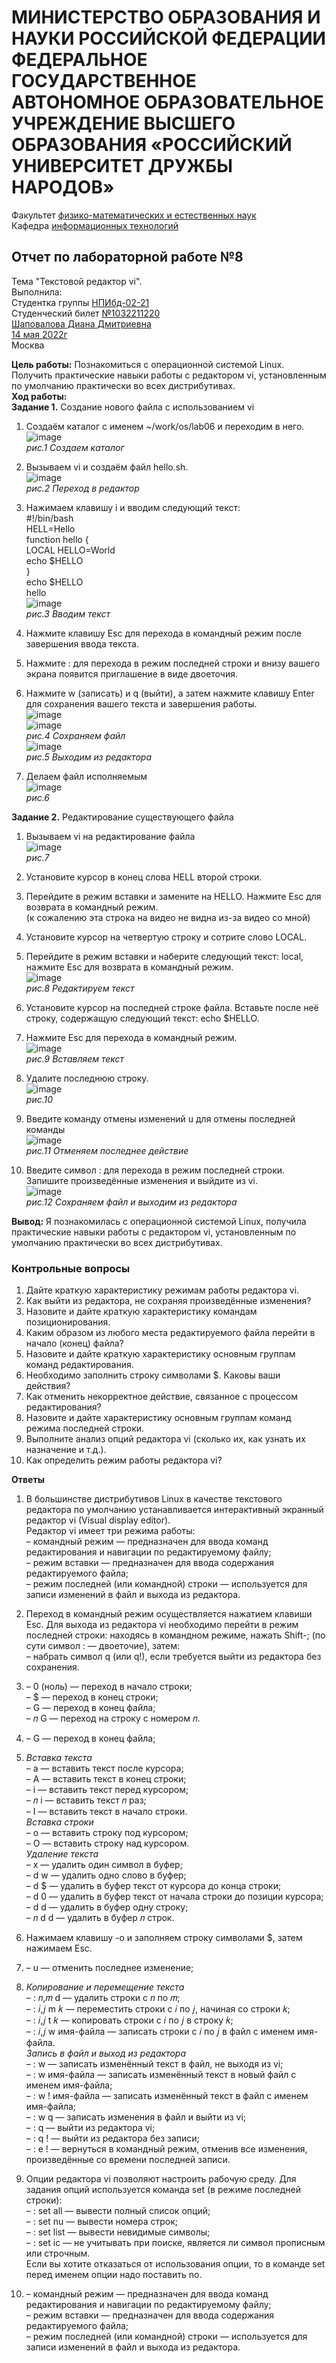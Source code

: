 # **МИНИСТЕРСТВО ОБРАЗОВАНИЯ И НАУКИ РОССИЙСКОЙ ФЕДЕРАЦИИ ФЕДЕРАЛЬНОЕ ГОСУДАРСТВЕННОЕ АВТОНОМНОЕ ОБРАЗОВАТЕЛЬНОЕ УЧРЕЖДЕНИЕ ВЫСШЕГО ОБРАЗОВАНИЯ «РОССИЙСКИЙ УНИВЕРСИТЕТ ДРУЖБЫ НАРОДОВ»**  
Факультет <ins>физико-математических и естественных наук</ins>  
Кафедра <ins>информационных технологий</ins>  
## Отчет по лабораторной работе №8  
Тема "Текстовой редактор vi".</ins>  
Выполнила:  
Студентка группы <ins>НПИбд-02-21</ins>  
Студенческий билет <ins>№1032211220</ins>  
<ins>Шаповалова Диана Дмитриевна</ins>  
<ins>14 мая 2022г</ins>  
Москва  
  
**Цель работы:** Познакомиться с операционной системой Linux. Получить практические навыки работы с редактором vi, установленным по умолчанию практически во всех дистрибутивах.  
**Ход работы:**  
**Задание 1.** Создание нового файла с использованием vi  
1. Создаём каталог с именем ~/work/os/lab06 и переходим в него.  
![image](https://user-images.githubusercontent.com/104142929/168425980-a84cf20b-79db-4659-91b0-2edee7aef51c.png)  
*рис.1 Создаем каталог*  
  
2. Вызываем vi и создаём файл hello.sh.  
![image](https://user-images.githubusercontent.com/104142929/168426027-03077514-9a6e-430f-acf6-7df68fa17411.png)  
*рис.2 Переход в редактор*  

3. Нажимаем клавишу i и вводим следующий текст:  
#!/bin/bash  
HELL=Hello  
function hello {  
 LOCAL HELLO=World  
 echo $HELLO  
}  
echo $HELLO  
hello  
![image](https://user-images.githubusercontent.com/104142929/168426077-5081658b-98c7-4775-b164-77a6e29abc8a.png)  
*рис.3 Вводим текст*  
  
4. Нажмите клавишу Esc для перехода в командный режим после завершения ввода текста.  
5. Нажмите : для перехода в режим последней строки и внизу вашего экрана появится приглашение в виде двоеточия.  
6. Нажмите w (записать) и q (выйти), а затем нажмите клавишу Enter для сохранения вашего текста и завершения работы.  
![image](https://user-images.githubusercontent.com/104142929/168426161-f1aa3b3f-b8a9-42c5-99eb-1af2ba31829a.png)  
![image](https://user-images.githubusercontent.com/104142929/168426175-f6ce5b62-3b10-4b43-9f37-a100460b68ca.png)  
*рис.4 Сохраняем файл*  
![image](https://user-images.githubusercontent.com/104142929/168426198-84f3fcd8-e42d-4f61-a56c-2fb7cbbacc97.png)  
*рис.5 Выходим из редактора*  
  
7. Делаем файл исполняемым  
![image](https://user-images.githubusercontent.com/104142929/168426246-5759da26-c707-4c99-997a-1fe79c63a5bb.png)  
*рис.6*  
  
**Задание 2.** Редактирование существующего файла  
1. Вызываем vi на редактирование файла  
![image](https://user-images.githubusercontent.com/104142929/168426289-c16bc58c-8d0d-4427-957f-a7a8465886f6.png)  
*рис.7*  
  
2. Установите курсор в конец слова HELL второй строки.  
3. Перейдите в режим вставки и замените на HELLO. Нажмите Esc для возврата в командный режим.  
(к сожалению эта строка на видео не видна из-за видео со мной)  
  
4. Установите курсор на четвертую строку и сотрите слово LOCAL.  
5. Перейдите в режим вставки и наберите следующий текст: local, нажмите Esc для возврата в командный режим.  
![image](https://user-images.githubusercontent.com/104142929/168426357-f0b5a8d5-6972-473e-a64c-1ef05d06ba21.png)  
*рис.8 Редактируем текст*  
  
6. Установите курсор на последней строке файла. Вставьте после неё строку, содержащую следующий текст: echo $HELLO.  
7. Нажмите Esc для перехода в командный режим.  
![image](https://user-images.githubusercontent.com/104142929/168426396-b6e45ba1-99ae-4d54-8627-18c39e7b4630.png)  
*рис.9 Вставляем текст*  
  
8. Удалите последнюю строку.  
![image](https://user-images.githubusercontent.com/104142929/168426419-1f1ad5b3-03a6-4278-93cf-cc1b37a1fe81.png)  
*рис.10*  
  
9. Введите команду отмены изменений u для отмены последней команды  
![image](https://user-images.githubusercontent.com/104142929/168426445-5ecd2e6d-2bb5-45e3-b84f-de3706521cd3.png)  
*рис.11 Отменяем последнее действие*  
  
10. Введите символ : для перехода в режим последней строки. Запишите произведённые изменения и выйдите из vi.  
![image](https://user-images.githubusercontent.com/104142929/168426465-b17ff4a1-b1d3-4f77-8929-06a5703f01e9.png)  
*рис.12 Сохраняем файл и выходим из редактора*  
  
**Вывод:** Я познакомилась с операционной системой Linux, получила практические навыки работы с редактором vi, установленным по умолчанию практически во всех дистрибутивах.  
  
  
### **Контрольные вопросы**  
1. Дайте краткую характеристику режимам работы редактора vi.  
2. Как выйти из редактора, не сохраняя произведённые изменения?  
3. Назовите и дайте краткую характеристику командам позиционирования.  
4. Каким образом из любого места редактируемого файла перейти в начало (конец) файла?  
5. Назовите и дайте краткую характеристику основным группам команд редактирования.  
6. Необходимо заполнить строку символами $. Каковы ваши действия?  
7. Как отменить некорректное действие, связанное с процессом редактирования?  
8. Назовите и дайте характеристику основным группам команд режима последней строки.  
9. Выполните анализ опций редактора vi (сколько их, как узнать их назначение и т.д.).  
10. Как определить режим работы редактора vi?  
  
**Ответы**  
1. В большинстве дистрибутивов Linux в качестве текстового редактора по умолчанию устанавливается интерактивный экранный редактор vi (Visual display editor).  
Редактор vi имеет три режима работы:  
– командный режим — предназначен для ввода команд редактирования и навигации по редактируемому файлу;  
– режим вставки — предназначен для ввода содержания редактируемого файла;  
– режим последней (или командной) строки — используется для записи изменений в файл и выхода из редактора.  
  
2. Переход в командный режим осуществляется нажатием клавиши Esc. Для выхода из редактора vi необходимо перейти в режим последней строки: находясь в командном режиме, нажать Shift-; (по сути символ : — двоеточие), затем:  
– набрать символ q (или q!), если требуется выйти из редактора без сохранения.  
  
3. – 0 (ноль) — переход в начало строки;  
– $ — переход в конец строки;  
– G — переход в конец файла;  
– 𝑛 G — переход на строку с номером 𝑛.  
  
4. – G — переход в конец файла;  
  
5. *Вставка текста*  
– а — вставить текст после курсора;  
– А — вставить текст в конец строки;  
– i — вставить текст перед курсором;  
– 𝑛 i — вставить текст 𝑛 раз;  
– I — вставить текст в начало строки.  
 *Вставка строки*  
– о — вставить строку под курсором;  
– О — вставить строку над курсором.  
*Удаление текста*  
– x — удалить один символ в буфер;  
– d w — удалить одно слово в буфер;  
– d $ — удалить в буфер текст от курсора до конца строки;  
– d 0 — удалить в буфер текст от начала строки до позиции курсора;  
– d d — удалить в буфер одну строку;  
– 𝑛 d d — удалить в буфер 𝑛 строк.  
  
6. Нажимаем клавишу -о и заполняем строку символами $, затем нажимаем Esc.  
  
7. – u — отменить последнее изменение;  
  
8. *Копирование и перемещение текста*  
– : 𝑛,𝑚 d — удалить строки с 𝑛 по 𝑚;  
– : 𝑖,𝑗 m 𝑘 — переместить строки с 𝑖 по 𝑗, начиная со строки 𝑘;  
– : 𝑖,𝑗 t 𝑘 — копировать строки с 𝑖 по 𝑗 в строку 𝑘;  
– : 𝑖,𝑗 w имя-файла — записать строки с 𝑖 по 𝑗 в файл с именем имя-файла.  
 *Запись в файл и выход из редактора*  
– : w — записать изменённый текст в файл, не выходя из vi;  
– : w имя-файла — записать изменённый текст в новый файл с именем имя-файла;  
– : w ! имя-файла — записать изменённый текст в файл с именем имя-файла;  
– : w q — записать изменения в файл и выйти из vi;  
– : q — выйти из редактора vi;  
– : q ! — выйти из редактора без записи;  
– : e ! — вернуться в командный режим, отменив все изменения, произведённые со времени последней записи.  
  
9. Опции редактора vi позволяют настроить рабочую среду. Для задания опций используется команда set (в режиме последней строки):  
– : set all — вывести полный список опций;  
– : set nu — вывести номера строк;  
– : set list — вывести невидимые символы;  
– : set ic — не учитывать при поиске, является ли символ прописным или строчным.  
Если вы хотите отказаться от использования опции, то в команде set перед именем опции надо поставить no.  
  
10. – командный режим — предназначен для ввода команд редактирования и навигации по редактируемому файлу;  
– режим вставки — предназначен для ввода содержания редактируемого файла;  
– режим последней (или командной) строки — используется для записи изменений в файл и выхода из редактора.  

